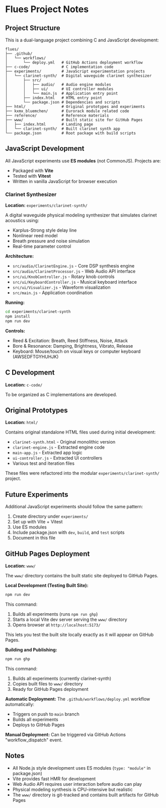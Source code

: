 # Flues Project Notes

## Project Structure

This is a dual-language project combining C and JavaScript development:

```
flues/
├── .github/
│   └── workflows/
│       └── deploy.yml   # GitHub Actions deployment workflow
├── c-code/              # C implementation code
├── experiments/         # JavaScript experimentation projects
│   └── clarinet-synth/  # Digital waveguide clarinet synthesizer
│       ├── src/
│       │   ├── audio/   # Audio engine modules
│       │   ├── ui/      # UI controller modules
│       │   └── main.js  # Application entry point
│       ├── index.html   # HTML entry point
│       └── package.json # Dependencies and scripts
├── html/                # Original prototypes and experiments
├── kxmx_bluemchen/      # Eurorack module related code
├── reference/           # Reference materials
├── www/                 # Built static site for GitHub Pages
│   ├── index.html       # Landing page
│   └── clarinet-synth/  # Built clarinet synth app
└── package.json         # Root package with build scripts

```

## JavaScript Development

All JavaScript experiments use **ES modules** (not CommonJS). Projects are:
- Packaged with **Vite**
- Tested with **Vitest**
- Written in vanilla JavaScript for browser execution

### Clarinet Synthesizer

**Location:** `experiments/clarinet-synth/`

A digital waveguide physical modeling synthesizer that simulates clarinet acoustics using:
- Karplus-Strong style delay line
- Nonlinear reed model
- Breath pressure and noise simulation
- Real-time parameter control

**Architecture:**
- `src/audio/ClarinetEngine.js` - Core DSP synthesis engine
- `src/audio/ClarinetProcessor.js` - Web Audio API interface
- `src/ui/KnobController.js` - Rotary knob controls
- `src/ui/KeyboardController.js` - Musical keyboard interface
- `src/ui/Visualizer.js` - Waveform visualization
- `src/main.js` - Application coordination

**Running:**
```bash
cd experiments/clarinet-synth
npm install
npm run dev
```

**Controls:**
- Reed & Excitation: Breath, Reed Stiffness, Noise, Attack
- Bore & Resonance: Damping, Brightness, Vibrato, Release
- Keyboard: Mouse/touch on visual keys or computer keyboard (AWSEDFTGYHUHJK)

## C Development

**Location:** `c-code/`

To be organized as C implementations are developed.

## Original Prototypes

**Location:** `html/`

Contains original standalone HTML files used during initial development:
- `clarinet-synth.html` - Original monolithic version
- `clarinet-engine.js` - Extracted engine code
- `main-app.js` - Extracted app logic
- `ui-controller.js` - Extracted UI controllers
- Various test and iteration files

These files were refactored into the modular `experiments/clarinet-synth/` project.

## Future Experiments

Additional JavaScript experiments should follow the same pattern:
1. Create directory under `experiments/`
2. Set up with Vite + Vitest
3. Use ES modules
4. Include package.json with `dev`, `build`, and `test` scripts
5. Document in this file

## GitHub Pages Deployment

**Location:** `www/`

The `www/` directory contains the built static site deployed to GitHub Pages.

**Local Development (Testing Built Site):**
```bash
npm run dev
```

This command:
1. Builds all experiments (runs `npm run ghp`)
2. Starts a local Vite dev server serving the `www/` directory
3. Opens browser at `http://localhost:5173/`

This lets you test the built site locally exactly as it will appear on GitHub Pages.

**Building and Publishing:**
```bash
npm run ghp
```

This command:
1. Builds all experiments (currently clarinet-synth)
2. Copies built files to `www/` directory
3. Ready for GitHub Pages deployment

**Automatic Deployment:**
The `.github/workflows/deploy.yml` workflow automatically:
- Triggers on push to `main` branch
- Builds all experiments
- Deploys to GitHub Pages

**Manual Deployment:**
Can be triggered via GitHub Actions "workflow_dispatch" event.

## Notes

- All Node.js style development uses ES modules (`type: "module"` in package.json)
- Vite provides fast HMR for development
- Web Audio API requires user interaction before audio can play
- Physical modeling synthesis is CPU-intensive but realistic
- The `www/` directory is git-tracked and contains built artifacts for GitHub Pages
